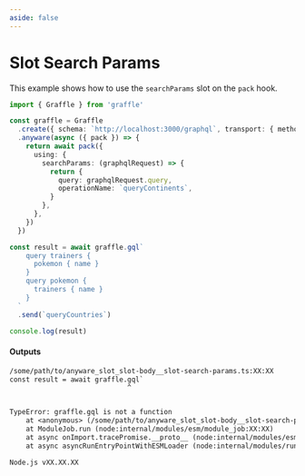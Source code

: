 ```yaml
---
aside: false
---
```


# Slot Search Params

This example shows how to use the `searchParams` slot on the `pack` hook.

<!-- dprint-ignore-start -->
```ts twoslash
import { Graffle } from 'graffle'

const graffle = Graffle
  .create({ schema: `http://localhost:3000/graphql`, transport: { methodMode: `getReads` } })
  .anyware(async ({ pack }) => {
    return await pack({
      using: {
        searchParams: (graphqlRequest) => {
          return {
            query: graphqlRequest.query,
            operationName: `queryContinents`,
          }
        },
      },
    })
  })

const result = await graffle.gql`
    query trainers {
      pokemon { name }
    }
    query pokemon {
      trainers { name }
    }
  `
  .send(`queryCountries`)

console.log(result)
```
<!-- dprint-ignore-end -->

#### Outputs

<!-- dprint-ignore-start -->
```txt
/some/path/to/anyware_slot_slot-body__slot-search-params.ts:XX:XX
const result = await graffle.gql`
                             ^


TypeError: graffle.gql is not a function
    at <anonymous> (/some/path/to/anyware_slot_slot-body__slot-search-params.ts:XX:XX:30)
    at ModuleJob.run (node:internal/modules/esm/module_job:XX:XX)
    at async onImport.tracePromise.__proto__ (node:internal/modules/esm/loader:XX:XX)
    at async asyncRunEntryPointWithESMLoader (node:internal/modules/run_main:XX:XX)

Node.js vXX.XX.XX
```
<!-- dprint-ignore-end -->
